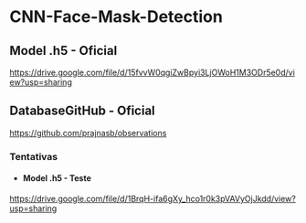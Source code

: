 # CNN-Face-Mask-Detection
 
## Model .h5 - Oficial
https://drive.google.com/file/d/15fvvW0qgiZwBpyi3LjOWoH1M3ODr5e0d/view?usp=sharing

## DatabaseGitHub - Oficial
https://github.com/prajnasb/observations

### Tentativas

- #### Model .h5 - Teste
https://drive.google.com/file/d/1BrqH-ifa6gXy_hco1r0k3pVAVyOjJkdd/view?usp=sharing


